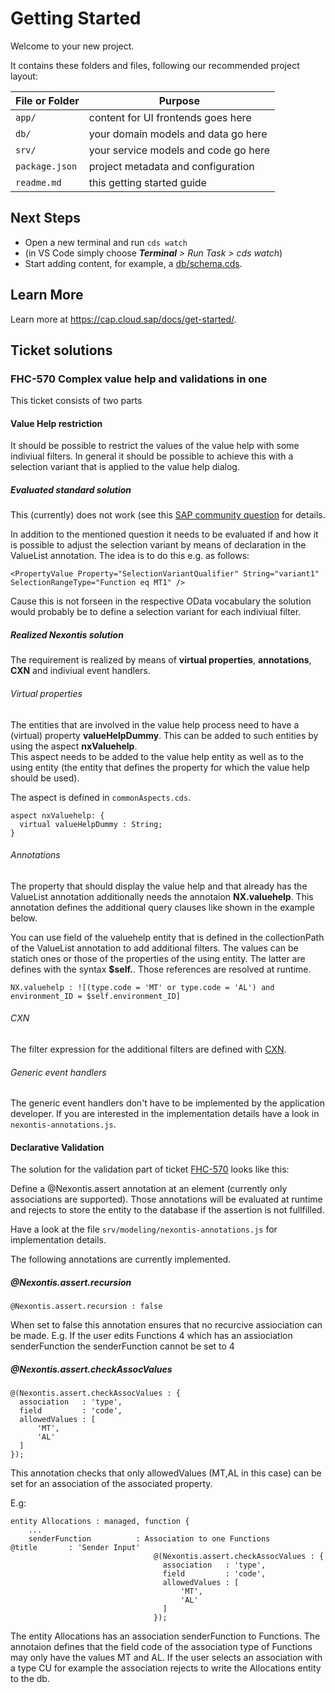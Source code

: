 # Getting Started

Welcome to your new project.

It contains these folders and files, following our recommended project layout:

File or Folder | Purpose
---------|----------
`app/` | content for UI frontends goes here
`db/` | your domain models and data go here
`srv/` | your service models and code go here
`package.json` | project metadata and configuration
`readme.md` | this getting started guide


## Next Steps

- Open a new terminal and run `cds watch` 
- (in VS Code simply choose _**Terminal** > Run Task > cds watch_)
- Start adding content, for example, a [db/schema.cds](db/schema.cds).


## Learn More

Learn more at https://cap.cloud.sap/docs/get-started/.

## Ticket solutions

### FHC-570 Complex value help and validations in one

This ticket consists of two parts

#### Value Help restriction

It should be possible to restrict the values of the value help with some indiviual filters. 
In general it should be possible to achieve this with a selection variant that is applied to the 
value help dialog.

##### Evaluated standard solution

This (currently) does not work (see this [SAP community question](https://answers.sap.com/questions/13666191/selectionvariant-to-filter-valuelist-in-fiori-elem.html) 
for details.

In addition to the mentioned question it needs to be evaluated if and how it is possible to adjust the selection variant by means of declaration in the ValueList annotation.
The idea is to do this e.g. as follows:

``` 
<PropertyValue Property="SelectionVariantQualifier" String="variant1" SelectionRangeType="Function eq MT1" />
```
Cause this is not forseen in the respective OData vocabulary the solution would probably be to define a selection variant for each indiviual filter.

##### Realized Nexontis solution

The requirement is realized by means of **virtual properties**, **annotations**, **CXN** and indiviual event handlers.

###### Virtual properties 

The entities that are involved in the value help process need to have a (virtual) property **valueHelpDummy**. This can be added to such entities 
by using the aspect **nxValuehelp**.  
This aspect needs to be added to the value help entity as well as to the using entity (the entity that defines the property for which the value help should
be used).

The aspect is defined in `commonAspects.cds`.

```
aspect nxValuehelp: {
  virtual valueHelpDummy : String;
}
```

###### Annotations 

The property that should display the value help and that already has the ValueList annotation additionally needs the annotaion **NX.valuehelp**.
This annotation defines the additional query clauses like shown in the example below.

You can use field of the valuehelp entity that is defined in the collectionPath of the ValueList annotation to add additional filters.
The values can be statich ones or those of the properties of the using entity. The latter are defines with the syntax **$self.<any fieldname of the using entiy>**.
Those references are resolved at runtime.

```
NX.valuehelp : ![(type.code = 'MT' or type.code = 'AL') and environment_ID = $self.environment_ID]
```

###### CXN

The filter expression for the additional filters are defined with [CXN](https://cap.cloud.sap/docs/cds/cxn).

###### Generic event handlers

The generic event handlers don't have to be implemented by the application developer. If you are interested in the implementation details have a look in `nexontis-annotations.js`.

#### Declarative Validation 

The solution for the validation part of ticket [FHC-570](https://nexontis.atlassian.net/browse/FHC-570) looks like this:

Define a @Nexontis.assert annotation at an element (currently only associations are supported). Those annotations will be evaluated at runtime and rejects
to store the entity to the database if the assertion is not fullfilled.

Have a look at the file `srv/modeling/nexontis-annotations.js` for implementation details.

The following annotations are currently implemented.

##### @Nexontis.assert.recursion
```
@Nexontis.assert.recursion : false
```
When set to false this annotation ensures that no recurcive assiociation can be made.
E.g. If the user edits Functions 4 which has an assiociation senderFunction the senderFunction
cannot be set to 4

##### @Nexontis.assert.checkAssocValues

```
@(Nexontis.assert.checkAssocValues : {
  association   : 'type',
  field         : 'code',
  allowedValues : [
      'MT',
      'AL'
  ]
});
```
This annotation checks that only allowedValues (MT,AL in this case) can be set for an association of
the associated property.

E.g:

```
entity Allocations : managed, function {
    ...
    senderFunction          : Association to one Functions                      @title       : 'Sender Input' 
                                @(Nexontis.assert.checkAssocValues : {
                                  association   : 'type',
                                  field         : 'code',
                                  allowedValues : [
                                      'MT',
                                      'AL'
                                  ]
                                });
```
The entity Allocations has an association senderFunction to Functions. The annotaion defines that the field code of the association type
of Functions may only have the values MT and AL. If the user selects an association with a type CU for example the association rejects
to write the Allocations entity to the db.
